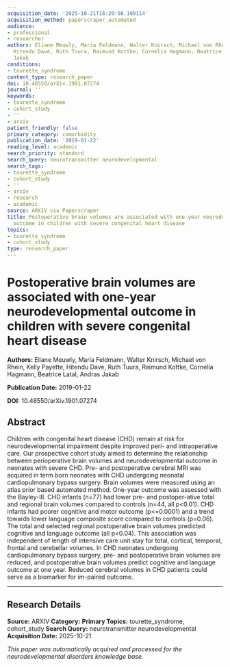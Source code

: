 ```yaml
---
acquisition_date: '2025-10-21T16:20:56.109114'
acquisition_method: paperscraper_automated
audience:
- professional
- researcher
authors: Eliane Meuwly, Maria Feldmann, Walter Knirsch, Michael von Rhein, Kelly Payette,
  Hitendu Dave, Ruth Tuura, Raimund Kottke, Cornelia Hagmann, Beatrice Latal, Andras
  Jakab
conditions:
- tourette_syndrome
content_type: research_paper
doi: 10.48550/arXiv.1901.07274
journal: ''
keywords:
- tourette_syndrome
- cohort_study
- ''
- arxiv
patient_friendly: false
primary_category: comorbidity
publication_date: '2019-01-22'
reading_level: academic
search_priority: standard
search_query: neurotransmitter neurodevelopmental
search_tags:
- tourette_syndrome
- cohort_study
- ''
- arxiv
- research
- academic
source: ARXIV via Paperscraper
title: Postoperative brain volumes are associated with one-year neurodevelopmental
  outcome in children with severe congenital heart disease
topics:
- tourette_syndrome
- cohort_study
type: research_paper
---
```


# Postoperative brain volumes are associated with one-year neurodevelopmental outcome in children with severe congenital heart disease

**Authors:** Eliane Meuwly, Maria Feldmann, Walter Knirsch, Michael von Rhein, Kelly Payette, Hitendu Dave, Ruth Tuura, Raimund Kottke, Cornelia Hagmann, Beatrice Latal, Andras Jakab

**Publication Date:** 2019-01-22

**DOI:** 10.48550/arXiv.1901.07274

## Abstract

Children with congenital heart disease (CHD) remain at risk for neurodevelopmental impairment despite improved peri- and intraoperative care. Our prospective cohort study aimed to determine the relationship between perioperative brain volumes and neurodevelopmental outcome in neonates with severe CHD. Pre- and postoperative cerebral MRI was acquired in term born neonates with CHD undergoing neonatal cardiopulmonary bypass surgery. Brain volumes were measured using an atlas prior based automated method. One-year outcome was assessed with the Bayley-III. CHD infants (n=77) had lower pre- and postoper-ative total and regional brain volumes compared to controls (n=44, all p<0.01). CHD infants had poorer cognitive and motor outcome (p<=0.0001) and a trend towards lower language composite score compared to controls (p=0.06). The total and selected regional postoperative brain volumes predicted cognitive and language outcome (all p<0.04). This association was independent of length of intensive care unit stay for total, cortical, temporal, frontal and cerebellar volumes. In CHD neonates undergoing cardiopulmonary bypass surgery, pre- and postoperative brain volumes are reduced, and postoperative brain volumes predict cognitive and language outcome at one year. Reduced cerebral volumes in CHD patients could serve as a biomarker for im-paired outcome.

---

## Research Details

**Source:** ARXIV
**Category:** 
**Primary Topics:** tourette_syndrome, cohort_study
**Search Query:** neurotransmitter neurodevelopmental
**Acquisition Date:** 2025-10-21

*This paper was automatically acquired and processed for the neurodevelopmental disorders knowledge base.*
